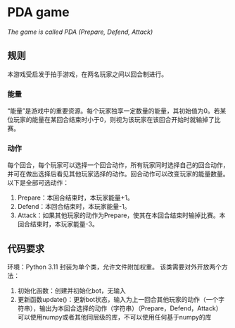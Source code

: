 # PDA game
*The game is called PDA (Prepare, Defend, Attack)*
## 规则
本游戏受启发于拍手游戏，在两名玩家之间以回合制进行。
### 能量
“能量”是游戏中的重要资源。每个玩家独享一定数量的能量，其初始值为0。若某位玩家的能量在某回合结束时小于0，则视为该玩家在该回合开始时就输掉了比赛。
### 动作
每个回合，每个玩家可以选择一个回合动作，所有玩家同时选择自己的回合动作，并可在做出选择后看见其他玩家选择的动作。回合动作可以改变玩家的能量数量。以下是全部可选动作：
1. Prepare：本回合结束时，本玩家能量+1。
2. Defend：本回合结束时，本玩家能量-1。
3. Attack：如果其他玩家的动作为Prepare，使其在本回合结束时输掉比赛。本回合结束时，本玩家能量-3。
## 代码要求
环境：Python 3.11
封装为单个类，允许文件附加权重。
该类需要对外开放两个方法：
1. 初始化函数：创建并初始化bot，无输入
2. 更新函数update()：更新bot状态，输入为上一回合其他玩家的动作（一个字符串），输出为本回合选择的动作（字符串）（Prepare，Defend，Attack）
可以使用numpy或者其他同层级的库，不可以使用任何基于numpy的库
